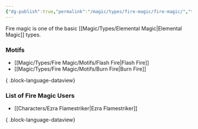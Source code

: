 ```yaml
---
{"dg-publish":true,"permalink":"/magic/types/fire-magic/fire-magic/","tags":["magic/elemental/fire"]}
---
```


Fire magic is one of the basic [[Magic/Types/Elemental Magic\|Elemental Magic]] types.

### Motifs
- [[Magic/Types/Fire Magic/Motifs/Flash Fire\|Flash Fire]]
- [[Magic/Types/Fire Magic/Motifs/Burn Fire\|Burn Fire]]

{ .block-language-dataview}
### List of Fire Magic Users
- [[Characters/Ezra Flamestriker\|Ezra Flamestriker]]

{ .block-language-dataview}